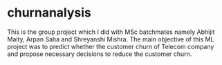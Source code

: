 # churnanalysis
This is the group project which I did with MSc batchmates namely Abhijit Maity, Arpan Saha and Shreyanshi Mishra. The main objective of this ML project was to predict whether the customer churn of Telecom company and propose necessary decisions to reduce the customer churn. 
